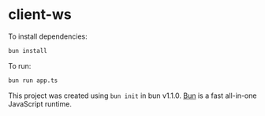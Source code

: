 # client-ws

To install dependencies:

```bash
bun install
```

To run:

```bash
bun run app.ts
```

This project was created using `bun init` in bun v1.1.0. [Bun](https://bun.sh) is a fast all-in-one JavaScript runtime.
